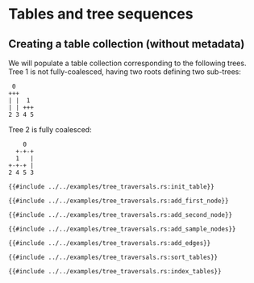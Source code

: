# Tables and tree sequences

## Creating a table collection (without metadata)

We will populate a table collection corresponding to the following trees. Tree 1 is not fully-coalesced,
having two roots defining two sub-trees:

```ignore
 0
+++
| |  1
| | +++
2 3 4 5
```

Tree 2 is fully coalesced:

```ignore
    0
  +-+-+
  1   |
+-+-+ |
2 4 5 3
```

```rust, noplayground
{{#include ../../examples/tree_traversals.rs:init_table}}
```

```rust, noplayground
{{#include ../../examples/tree_traversals.rs:add_first_node}}
```

```rust, noplayground
{{#include ../../examples/tree_traversals.rs:add_second_node}}
```

```rust, noplayground
{{#include ../../examples/tree_traversals.rs:add_sample_nodes}}
```

```rust, noplayground
{{#include ../../examples/tree_traversals.rs:add_edges}}
```

```rust, noplayground
{{#include ../../examples/tree_traversals.rs:sort_tables}}
```

```rust, noplayground
{{#include ../../examples/tree_traversals.rs:index_tables}}
```

